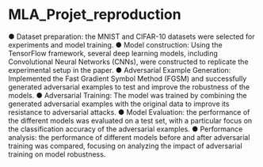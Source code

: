 # MLA_Projet_reproduction
● Dataset preparation: the MNIST and CIFAR-10 datasets were selected for experiments and model training.
● Model construction: Using the TensorFlow framework, several deep learning models, including Convolutional Neural Networks (CNNs), were constructed to replicate the experimental setup in the paper.
● Adversarial Example Generation: Implemented the Fast Gradient Symbol Method (FGSM) and successfully generated adversarial examples to test and improve the robustness of the models.
● Adversarial Training: The model was trained by combining the generated adversarial examples with the original data to improve its resistance to adversarial attacks.
● Model Evaluation: the performance of the different models was evaluated on a test set, with a particular focus on the classification accuracy of the adversarial examples.
● Performance analysis: the performance of different models before and after adversarial training was compared, focusing on analyzing the impact of adversarial training on model robustness.
